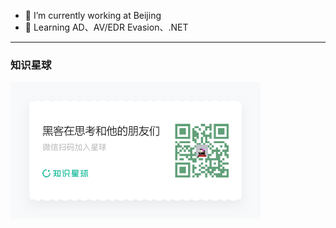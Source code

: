 
- 🔭 I’m currently working at Beijing
- 🌱 Learning AD、AV/EDR Evasion、.NET
-----

### 知识星球

<img src="./海报.png" width="400">

<!--
**evilashz/evilashz** is a ✨ _special_ ✨ repository because its `README.md` (this file) appears on your GitHub profile.

⚠ 本人已不在乙方工作，不会参加HVV。

Here are some ideas to get you started:

- 🔭 I’m currently working on ...
- 🌱 I’m currently learning ...
- 👯 I’m looking to collaborate on ...
- 🤔 I’m looking for help with ...
- 💬 Ask me about ...
- 📫 How to reach me: ...
- 😄 Pronouns: ...
- ⚡ Fun fact: ...
-->
